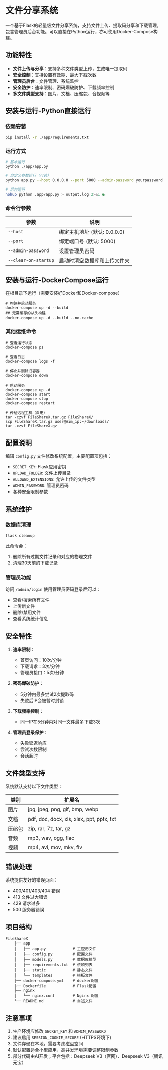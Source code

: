 # 文件分享系统

一个基于Flask的轻量级文件分享系统，支持文件上传、提取码分享和下载管理，包含管理员后台功能。可以直接在Python运行，亦可使用Docker-Compose构建。

## 功能特性

- **文件上传与分享**：支持多种文件类型上传，生成唯一提取码
- **安全控制**：支持设置有效期、最大下载次数
- **管理员后台**：文件管理、系统监控
- **安全防护**：速率限制、密码爆破防护、下载频率控制
- **多文件类型支持**：图片、文档、压缩包、音视频等

## 安装与运行-Python直接运行

### 依赖安装

```bash
pip install -r ./app/requirements.txt
```

### 运行方式

```bash
# 基本运行
python ./app/app.py

# 自定义参数运行（可选）
python app.py --host 0.0.0.0 --port 5000 --admin-password yourpassword --clear-on-startup

# 后台运行
nohup python .app/app.py > output.log 2>&1 &
```

### 命令行参数

| 参数 | 说明 |
|------|------|
| `--host` | 绑定主机地址 (默认: 0.0.0.0) |
| `--port` | 绑定端口号 (默认: 5000) |
| `--admin-password` | 设置管理员密码 |
| `--clear-on-startup` | 启动时清空数据库和上传文件夹 |


## 安装与运行-DockerCompose运行
在根目录下运行（需要安装好Docker和Docker-compose）


```
# 构建并启动服务
docker-compose up -d --build
## 无需缓存的从头构建
docker-compose up -d --build --no-cache
```

### 其他运维命令
```
# 查看运行状态
docker-compose ps

# 查看日志
docker-compose logs -f

# 停止并删除旧容器
docker-compose down

# 启动服务
docker-compose up -d
docker-compose start 
docker-compose stop 
docker-compose restart 

# 传给远程主机（自用）
tar -czvf FileShareX.tar.gz FileShareX/
scp FileShareX.tar.gz user@Aim_ip:~/downloads/
tar -xzvf FileShareX.gz
```


## 配置说明

编辑 `config.py` 文件修改系统配置，主要配置项包括：

- `SECRET_KEY`: Flask应用密钥
- `UPLOAD_FOLDER`: 文件上传目录
- `ALLOWED_EXTENSIONS`: 允许上传的文件类型
- `ADMIN_PASSWORD`: 管理员密码
- 各种安全限制参数



## 系统维护

### 数据库清理

```bash
flask cleanup
```

此命令会：
1. 删除所有过期文件记录和对应的物理文件
2. 清理30天前的下载记录

### 管理员功能

访问 `/admin/login` 使用管理员密码登录后可以：

- 查看/搜索所有文件
- 上传新文件
- 删除/禁用文件
- 查看系统统计信息

## 安全特性

1. **速率限制**：
   - 首页访问：10次/分钟
   - 下载请求：3次/分钟
   - 管理员接口：5次/分钟

2. **密码爆破防护**：
   - 5分钟内最多尝试2次提取码
   - 失败后IP会被暂时封锁

3. **下载频率控制**：
   - 同一IP在5分钟内对同一文件最多下载3次

4. **管理员登录保护**：
   - 失败延迟响应
   - 尝试次数限制
   - 会话超时

## 文件类型支持

系统默认支持以下文件类型：

| 类别 | 扩展名 |
|------|------|
| 图片 | jpg, jpeg, png, gif, bmp, webp |
| 文档 | pdf, doc, docx, xls, xlsx, ppt, pptx, txt |
| 压缩包 | zip, rar, 7z, tar, gz |
| 音频 | mp3, wav, ogg, flac |
| 视频 | mp4, avi, mov, mkv, flv |

## 错误处理

系统提供友好的错误页面：

- 400/401/403/404 错误
- 413 文件过大错误
- 429 请求过多
- 500 服务器错误


## 项目结构

```
FileShareX
    ├── app
    │   ├── app.py            # 主应用文件
    │   ├── config.py         # 配置文件
    │   ├── models.py         # 数据库模型
    │   ├── requirements.txt  # 依赖列表
    │   ├── static            # 静态文件
    │   └── templates         # 模板文件
    ├── docker-compose.yml    # docker配置
    ├── Dockerfile            # Flask配置
    ├── nginx
    │   └── nginx.conf        # Nginx 配置
    └── README.md             # 自述文件
```

## 注意事项

1. 生产环境应修改 `SECRET_KEY` 和 `ADMIN_PASSWORD`
2. 建议启用 `SESSION_COOKIE_SECURE` (HTTPS环境下)
3. 文件存储在本地，需要考虑磁盘空间
4. 默认配置适合小型应用，高并发环境需要调整限制参数
5. 部分代码由AI开发；平台包括：Deepseek V3（官网）、Deepseek V3（腾讯元宝）
